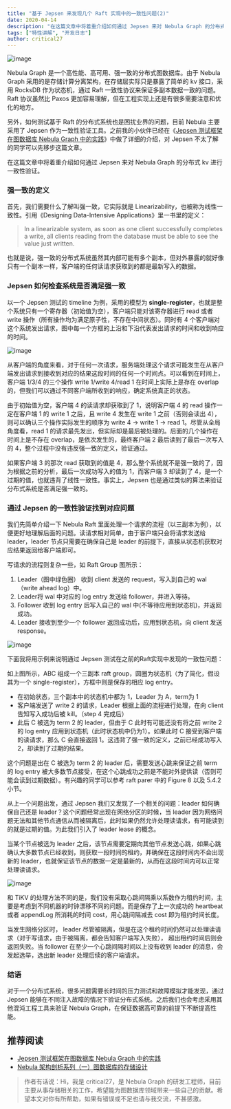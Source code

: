 ```yaml
---
title: "基于 Jepsen 来发现几个 Raft 实现中的一致性问题(2)"
date: 2020-04-14
description: "在这篇文章中将着重介绍如何通过 Jepsen 来对 Nebula Graph 的分布式 kv 进行一致性验证。"
tags: ["特性讲解", "开发日志"]
author: critical27
---
```


![image](https://nebula-blog.azureedge.net/nebula-blog/detect01.png)

Nebula Graph 是一个高性能、高可用、强一致的分布式图数据库。由于 Nebula Graph 采用的是存储计算分离架构，在存储层实际只是暴露了简单的 kv 接口，采用 RocksDB 作为状态机，通过 Raft 一致性协议来保证多副本数据一致的问题。Raft 协议虽然比 Paxos 更加容易理解，但在工程实现上还是有很多需要注意和优化的地方。

另外，如何测试基于 Raft 的分布式系统也是困扰业界的问题，目前 Nebula 主要采用了 Jepsen 作为一致性验证工具。之前我的小伙伴已经在《[Jepsen 测试框架在图数据库 Nebula Graph 中的实践](https://nebula-graph.io/cn/posts/practice-jepsen-test-framework-in-nebula-graph/)》中做了详细的介绍，对 Jepsen 不太了解的同学可以先移步这篇文章。

在这篇文章中将着重介绍如何通过 Jepsen 来对 Nebula Graph 的分布式 kv 进行一致性验证。

### 强一致的定义

首先，我们需要什么了解叫强一致，它实际就是 Linearizability，也被称为线性一致性。引用《Designing Data-Intensive Applications》里一书里的定义：

> In a linearizable system, as soon as one client successfully completes a write, all clients reading from the database must be able to see the value just written.

也就是说，强一致的分布式系统虽然其内部可能有多个副本，但对外暴露的就好像只有一个副本一样，客户端的任何读请求获取到的都是最新写入的数据。

### Jepsen 如何检查系统是否满足强一致

以一个 Jepsen 测试的 timeline 为例，采用的模型为 **single-register**，也就是整个系统只有一个寄存器（初始值为空），客户端只能对该寄存器进行 read 或者 write 操作（所有操作均为满足原子性，不存在中间状态）。同时有 4 个客户端对这个系统发出请求，图中每一个方框的上沿和下沿代表发出请求的时间和收到响应的时间。

![image](https://nebula-blog.azureedge.net/nebula-blog/detect02.png)

从客户端的角度来看，对于任何一次请求，服务端处理这个请求可能发生在从客户端发出请求到接收到对应的结果这段时间的任何一个时间点。可以看到在时间上，客户端 1/3/4 的三个操作 write 1/write 4/read 1 在时间上实际上是存在 overlap 的，但我们可以通过不同客户端所收到的响应，确定系统真正的状态。

由于初始值为空，客户端 4 的读请求却获取到了 1，说明客户端 4 的 read 操作一定在客户端 1 的 write 1 之后，且 write 4 发生在 write 1 之前（否则会读出 4），则可以确认三个操作实际发生的顺序为 write 4 -> write 1 -> read 1。尽管从全局角度看，read 1 的请求最先发出，但实际却是最后被处理的。后面的几个操作在时间上是不存在 overlap，是依次发生的，最终客户端 2 最后读到了最后一次写入的 4，整个过程中没有违反强一致的定义，验证通过。

如果客户端 3 的那次 read 获取到的值是 4，那么整个系统就不是强一致的了，因为根据之前的分析，最后一次成功写入的值为 1，而客户端 3 却读到了 4，是一个过期的值，也就违背了线性一致性。事实上，Jepsen 也是通过类似的算法来验证分布式系统是否满足强一致的。

### 通过 Jepsen 的一致性验证找到对应问题

我们先简单介绍一下 Nebula Raft 里面处理一个请求的流程（以三副本为例），以便更好地理解后面的问题。读请求相对简单，由于客户端只会将请求发送给 leader，leader 节点只需要在确保自己是 leader 的前提下，直接从状态机获取对应结果返回给客户端即可。

写请求的流程则复杂一些，如 Raft Group 图所示：
1. Leader（图中绿色圈） 收到 client 发送的 request，写入到自己的 wal（write ahead log）中。
1. Leader将 wal 中对应的 log entry 发送给 follower，并进入等待。
1. Follower 收到 log entry 后写入自己的 wal 中(不等待应用到状态机)，并返回成功。
1. Leader 接收到至少一个 follower 返回成功后，应用到状态机，向 client 发送 response。

![image](https://nebula-blog.azureedge.net/nebula-blog/detect03.png)

下面我将用示例来说明通过 Jepsen 测试在之前的Raft实现中发现的一致性问题：

如上图所示，ABC 组成一个三副本 raft group，圆圈为状态机（为了简化，假设其为一个 single-register），方框中则是保存的相应 log entry。
- 在初始状态，三个副本中的状态机中都为 1，Leader 为 A，term为 1
- 客户端发送了 write 2 的请求，Leader 根据上面的流程进行处理，在向 client 告知写入成功后被 kill。（step 4 完成后）
- 此后 C 被选为 term 2 的 leader，但由于 C 此时有可能还没有将之前 write 2 的 log entry 应用到状态机（此时状态机中仍为1）。如果此时 C 接受到客户端的读请求，那么 C 会直接返回 1。这违背了强一致的定义，之前已经成功写入 2，却读到了过期的结果。


这个问题是出在 C 被选为 term 2 的 leader 后，需要发送心跳来保证之前 term 的 log entry 被大多数节点接受，在这个心跳成功之前是不能对外提供读（否则可能会读到过期数据）。有兴趣的同学可以参考 raft parer 中的 Figure 8 以及 5.4.2 小节。

从上一个问题出发，通过 Jepsen 我们又发现了一个相关的问题：leader 如何确保自己还是 leader？这个问题经常出现在网络分区的时候，当 leader 因为网络问题无法和其他节点通信从而被隔离后，此时如果仍然允许处理读请求，有可能读到的就是过期的值。为此我们引入了 leader lease 的概念。

当某个节点被选为 leader 之后，该节点需要定期向其他节点发送心跳，如果心跳确认大多数节点已经收到，则获取一段时间的租约，并确保在这段时间内不会出现新的 leader，也就保证该节点的数据一定是最新的，从而在这段时间内可以正常处理读请求。

![image](https://nebula-blog.azureedge.net/nebula-blog/detect04.png)

和 TiKV 的处理方法不同的是，我们没有采取心跳间隔乘以系数作为租约时间，主要是考虑到不同机器的时钟漂移不同的问题。而是保存了上一次成功的 heartbeat 或者 appendLog 所消耗的时间 cost，用心跳间隔减去 cost 即为租约时间长度。

当发生网络分区时， leader 尽管被隔离，但是在这个租约时间仍然可以处理读请求（对于写请求，由于被隔离，都会告知客户端写入失败）， 超出租约时间后则会返回失败。当 follower 在至少一个心跳间隔时间以上没有收到 leader 的消息，会发起选举，选出新 leader 处理后续的客户端请求。

### 结语

对于一个分布式系统，很多问题需要长时间的压力测试和故障模拟才能发现，通过 Jepsen 能够在不同注入故障的情况下验证分布式系统。之后我们也会考虑采用其他混沌工程工具来验证 Nebula Graph，在保证数据高可靠的前提下不断提高性能。

## 推荐阅读

- [Jepsen 测试框架在图数据库 Nebula Graph 中的实践](https://nebula-graph.io/cn/posts/practice-jepsen-test-framework-in-nebula-graph/)
- [Nebula 架构剖析系列（一）图数据库的存储设计](https://nebula-graph.io/cn/posts/nebula-graph-storage-engine-overview/)

> 作者有话说：Hi，我是 critical27，是 Nebula Graph 的研发工程师，目前主要从事存储相关的工作，希望能为图数据库领域带来一些自己的贡献。希望本文对你有所帮助，如果有错误或不足也请与我交流，不甚感激。

